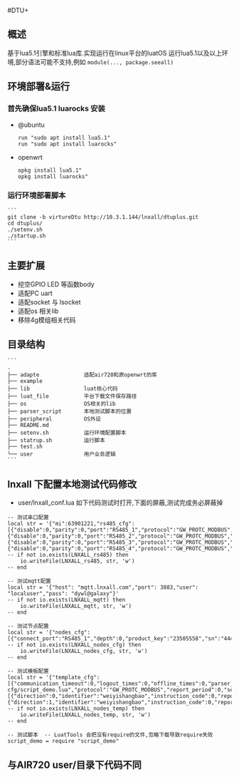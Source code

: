 #DTU+
## 概述
基于lua5.1引擎和标准lua库.实现运行在linux平台的luatOS
运行lua5.1以及以上环境,部分语法可能不支持,例如
    ```
    module(..., package.seeall)
    ```
## 环境部署&运行
### 首先确保lua5.1  luarocks 安装
* @ubuntu
    ```
    run "sudo apt install lua5.1"
    run "sudo apt install luarocks"
    ```
* openwrt
    ```
    opkg install lua5.1"
    opkg install luarocks"
    ```
### 运行环境部署脚本
    ```
    git clone -b virtureDtu http://10.3.1.144/lnxall/dtuplus.git
    cd dtuplus/
    ./setenv.sh
    ./startup.sh
    ```

## 主要扩展
* 挖空GPIO LED 等函数body
* 适配PC uart
* 适配socket 与 lsocket
* 适配os 相关lib
* 移除4g模组相关代码

## 目录结构
    ```
    .
    ├── adapte              适配air720和原openwrt的库
    ├── example
    ├── lib                 luat核心代码
    ├── luat_file           平台下载文件保存路径
    ├── os                  OS相关的lib
    ├── parser_script       本地测试脚本的位置
    ├── peripheral          OS外设
    ├── README.md
    ├── setenv.sh           运行环境配置脚本
    ├── statrup.sh          运行脚本
    ├── test.sh
    └── user                用户业务逻辑
    ```


## lnxall 下配置本地测试代码修改
* user/lnxall_conf.lua
如下代码测试时打开,下面的屏蔽,测试完成务必屏蔽掉
```
-- 测试串口配置
local str = '{"mi":63901221,"rs485_cfg":[{"disable":0,"parity":0,"port":"RS485_1","protocol":"GW_PROTC_MODBUS","speed":9600,"stop":1},{"disable":0,"parity":0,"port":"RS485_2","protocol":"GW_PROTC_MODBUS","speed":9600,"stop":1},{"disable":0,"parity":0,"port":"RS485_3","protocol":"GW_PROTC_MODBUS","speed":9600,"stop":1},{"disable":0,"parity":0,"port":"RS485_4","protocol":"GW_PROTC_MODBUS","speed":9600,"stop":1}],"timestamp":1587102806,"version":"uJloPlpCA3Bd"}'
-- if not io.exists(LNXALL_rs485) then
    io.writeFile(LNXALL_rs485, str, 'w')
-- end

-- 测试mqtt配置
local str = '{"host": "mqtt.lnxall.com","port": 3883,"user": "localuser","pass": "dywl@galaxy"}'
-- if not io.exists(LNXALL_mqtt) then
    io.writeFile(LNXALL_mqtt, str, 'w')
-- end

-- 测试节点配置
local str = '{"nodes_cfg":[{"connect_port":"RS485_1","depth":0,"product_key":"23505558","sn":"44444444444","template_id":"23505558","term_addr":"02"}]}'
-- if not io.exists(LNXALL_nodes_cfg) then
    io.writeFile(LNXALL_nodes_cfg, str, 'w')
-- end

-- 测试模板配置
local str = '{"template_cfg":[{"communication_timeout":0,"logout_times":0,"offline_times":0,"parser_url":"http://qa.iot.lnxall.com/iot/download/gateway-cfg/script_demo.lua","protocol":"GW_PROTC_MODBUS","report_period":0,"service_cfg":[{"direction":0,"identifier":"weiyishangbao","instruction_code":0,"report_period":10,"server_period":10},{"direction":1,"identifier":"weiyishangbao","instruction_code":0,"report_period":0,"server_period":0}],"template_id":"23505558","use_parser_url":1}]}'
-- if not io.exists(LNXALL_nodes_temp) then
    io.writeFile(LNXALL_nodes_temp, str, 'w')
-- end

-- 测试脚本  -- LuatTools 会把没有require的文件,忽略下载导致require失败
script_demo = require "script_demo"

```



## 与AIR720 user/目录下代码不同
```

```


